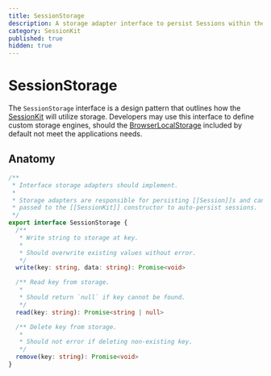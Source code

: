```yaml
---
title: SessionStorage
description: A storage adapter interface to persist Sessions within the Session Kit.
category: SessionKit
published: true
hidden: true
---
```


# SessionStorage

The `SessionStorage` interface is a design pattern that outlines how the [SessionKit](/docs/sessionkit/session-kit-factory) will utilize storage. Developers may use this interface to define custom storage engines, should the [BrowserLocalStorage](/docs/sessionkit/browser-local-storage) included by default not meet the applications needs.

## Anatomy

```ts
/**
 * Interface storage adapters should implement.
 *
 * Storage adapters are responsible for persisting [[Session]]s and can optionally be
 * passed to the [[SessionKit]] constructor to auto-persist sessions.
 */
export interface SessionStorage {
  /**
   * Write string to storage at key.
   *
   * Should overwrite existing values without error.
   */
  write(key: string, data: string): Promise<void>

  /** Read key from storage.
   *
   * Should return `null` if key cannot be found.
   */
  read(key: string): Promise<string | null>

  /** Delete key from storage.
   *
   * Should not error if deleting non-existing key.
   */
  remove(key: string): Promise<void>
}
```
